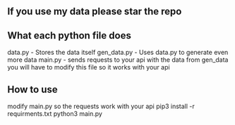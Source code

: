 ## If you use my data please star the repo

## What each python file does
data.py - Stores the data itself
gen_data.py - Uses data.py to generate even more data
main.py - sends requests to your api with the data from gen_data you will have to modify this file so it works with your api


## How to use
modify main.py so the requests work with your api
pip3 install -r requirments.txt
python3 main.py

